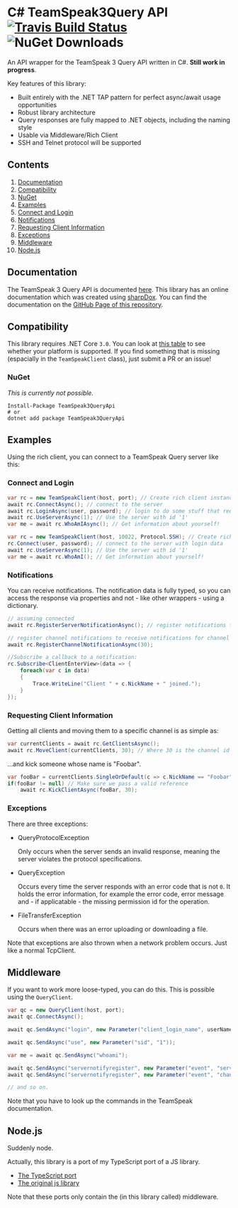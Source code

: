 # C# TeamSpeak3Query API [![Travis Build Status](https://travis-ci.org/nikeee/TeamSpeak3QueryAPI.svg?branch=master)](https://travis-ci.org/nikeee/TeamSpeak3QueryAPI) ![NuGet Downloads](https://img.shields.io/nuget/dt/TeamSpeak3QueryApi.svg)

An API wrapper for the TeamSpeak 3 Query API written in C#. **Still work in progress**.

Key features of this library:
- Built entirely with the .NET TAP pattern for perfect async/await usage opportunities
- Robust library architecture
- Query responses are fully mapped to .NET objects, including the naming style
- Usable via Middleware/Rich Client
- SSH and Telnet protocol will be supported

## Contents
1. [Documentation](#documentation)
2. [Compatibility](#compatibility)
  1. [NuGet](#nuget)
3. [Examples](#examples)
  1. [Connect and Login](#connect-and-login)
  2. [Notifications](#notifications)
  3. [Requesting Client Information](#requesting-client-information)
  4. [Exceptions](#exceptions)
4. [Middleware](#middleware)
5. [Node.js](#nodejs)

## Documentation

The TeamSpeak 3 Query API is documented [here](http://media.teamspeak.com/ts3_literature/TeamSpeak%203%20Server%20Query%20Manual.pdf).
This library has an online documentation which was created using [sharpDox](http://sharpdox.de). You can find the documentation on the [GitHub Page of this repository](https://nikeee.github.io/TeamSpeak3QueryAPI).

## Compatibility
This library requires .NET Core `3.0`. You can look at [this table](https://docs.microsoft.com/en-us/dotnet/standard/net-standard#net-implementation-support) to see whether your platform is supported. If you find something that is missing (espacially in the `TeamSpeakClient` class), just submit a PR or an issue!

### NuGet
*This is currently not possible.*
```Shell
Install-Package TeamSpeak3QueryApi
# or
dotnet add package TeamSpeak3QueryApi
```

## Examples
Using the rich client, you can connect to a TeamSpeak Query server like this:
### Connect and Login

```C# Telnet query
var rc = new TeamSpeakClient(host, port); // Create rich client instance
await rc.ConnectAsync(); // connect to the server
await rc.LoginAsync(user, password); // login to do some stuff that requires permission
await rc.UseServerAsync(1); // Use the server with id '1'
var me = await rc.WhoAmIAsync(); // Get information about yourself!
```

```C# SSH query
var rc = new TeamSpeakClient(host, 10022, Protocol.SSH); // Create rich client instance
rc.Connect(user, password); // connect to the server with login data
await rc.UseServerAsync(1); // Use the server with id '1'
var me = await rc.WhoAmI(); // Get information about yourself!
```

### Notifications
You can receive notifications. The notification data is fully typed, so you can access the response via properties and not - like other wrappers - using a dictionary.

```C#
// assuming connected
await rc.RegisterServerNotificationAsync(); // register notifications to receive server notifications

// register channel notifications to receive notifications for channel with id '30'
await rc.RegisterChannelNotificationAsync(30);

//Subscribe a callback to a notification:
rc.Subscribe<ClientEnterView>(data => {
    foreach(var c in data)
    {
        Trace.WriteLine("Client " + c.NickName + " joined.");
    }
});
```

### Requesting Client Information
Getting all clients and moving them to a specific channel is as simple as:

```C#
var currentClients = await rc.GetClientsAsync();
await rc.MoveClient(currentClients, 30); // Where 30 is the channel id
```
...and kick someone whose name is "Foobar".

```C#
var fooBar = currentClients.SingleOrDefault(c => c.NickName == "Foobar"); // Using linq to find our dude
if(fooBar != null) // Make sure we pass a valid reference
    await rc.KickClientAsync(fooBar, 30);
```

### Exceptions
There are three exceptions:
- QueryProtocolException

    Only occurs when the server sends an invalid response, meaning the server violates the protocol specifications.
- QueryException

    Occurs every time the server responds with an error code that is not `0`. It holds the error information, for example the error code, error message and - if applicatable - the missing permission id for the operation.
- FileTransferException

    Occurs when there was an error uploading or downloading a file.

Note that exceptions are also thrown when a network problem occurs. Just like a normal TcpClient.

## Middleware
If you want to work more loose-typed, you can do this. This is possible using the `QueryClient`.

```C#
var qc = new QueryClient(host, port);
await qc.ConnectAsync();

await qc.SendAsync("login", new Parameter("client_login_name", userName), new Parameter("client_login_password", password));

await qc.SendAsync("use", new Parameter("sid", "1"));

var me = await qc.SendAsync("whoami");

await qc.SendAsync("servernotifyregister", new Parameter("event", "server"));
await qc.SendAsync("servernotifyregister", new Parameter("event", "channel"), new Parameter("id", channelId));

// and so on.
```
Note that you have to look up the commands in the TeamSpeak documentation.

## Node.js
Suddenly node.

Actually, this library is a port of my TypeScript port of a JS library.

- [The TypeScript port](https://github.com/nikeee/node-ts)
- [The original js library](https://github.com/gwTumm/node-teamspeak)

Note that these ports only contain the (in this library called) middleware.
